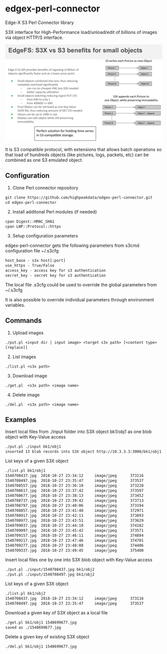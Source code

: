 # edgex-perl-connector
Edge-X S3 Perl Connector library

S3X interface for High-Performance load/unload/edit of billions of images
via object HTTP/S interface.

<p align="center">
  <img src="https://github.com/Nexenta/edgex-perl-connector/raw/master/edgefs-s3x-kv-benefits.png?raw=true" alt="edgefs-s3x-kv-benefits.png"/>
</p>

It is S3 compatible protocol, with extensions that allows batch operations
so that load of hundreds objects (like pictures, logs, packets, etc) can be
combined as one S3 emulated object.

## Configuration

1. Clone Perl connector repository

```
git clone https://github.com/highpeakdata/edgex-perl-connector.git
cd edgex-perl-connector
```

2. Install additonal Perl modules (if needed)

```
cpan Digest::HMAC_SHA1
cpan LWP::Protocol::https
```

3. Setup configuration parameters

edgex-perl-connector gets the following parameters from s3cmd configuration file ~/.s3cfg

```
host_base - s3x host[:port]
use_https - True/False 
access_key - access key for s3 authentication
secret_key - secret key for s3 authentication
```

The local file .s3cfg could be used to override the global parameters from ~/.s3cfg

It is also possible to override individual parameters through environment variables.

## Commands

1. Upload images

```
./put.pl <input dir | input image> <target s3x path> [<content type> [replace]]
```
  
2. List images

```
./list.pl <s3x path>
```

3. Download image

```
./get.pl  <s3x path> <image name>
```
  
4. Delete image

```
./del.pl  <s3x path> <image name>
```
  

## Examples

Insert local files from ./input folder into S3X object bk1/obj1 as one blob object with Key-Value access

```
./put.pl ./input bk1/obj1
inserted 13 blob records into S3X object http://10.3.3.3:3000/bk1/obj1
```

List keys of a given S3X object

```
./list.pl bk1/obj1
1540708437.jpg  2018-10-27 23:34:12     image/jpeg      373116
1540708497.jpg  2018-10-27 23:35:47     image/jpeg      373537
1540708557.jpg  2018-10-27 23:36:10     image/jpeg      373228
1540708617.jpg  2018-10-27 23:37:42     image/jpeg      373597
1540708677.jpg  2018-10-27 23:38:13     image/jpeg      373452
1540708737.jpg  2018-10-27 23:39:42     image/jpeg      373713
1540708797.jpg  2018-10-27 23:40:06     image/jpeg      373194
1540708857.jpg  2018-10-27 23:41:48     image/jpeg      372971
1540708917.jpg  2018-10-27 23:42:11     image/jpeg      373893
1540708977.jpg  2018-10-27 23:43:51     image/jpeg      373629
1540709037.jpg  2018-10-27 23:44:10     image/jpeg      374182
1540709097.jpg  2018-10-27 23:45:42     image/jpeg      373571
1540709157.jpg  2018-10-27 23:46:11     image/jpeg      374894
1540709217.jpg  2018-10-27 23:47:46     image/jpeg      374701
1540709277.jpg  2018-10-27 23:48:08     image/jpeg      374406
1540709337.jpg  2018-10-27 23:49:45     image/jpeg      375400
```

Insert local files one by one into S3X blob object with Key-Value access

```
./put.pl ./input/1540708437.jpg bk1/obj2
./put.pl ./input/1540708497.jpg bk1/obj2
```

List keys of a given S3X object

```
./list.pl bk1/obj2
1540708437.jpg  2018-10-27 23:34:12     image/jpeg      373116
1540708497.jpg  2018-10-27 23:35:47     image/jpeg      373537
```

Download a given key of S3X object as a local file

```
./get.pl bk1/obj1 1540699677.jpg
saved as ./1540699677.jpg
```

Delete a given key of existing S3X object

```
./del.pl bk1/obj1 1540699677.jpg
```
